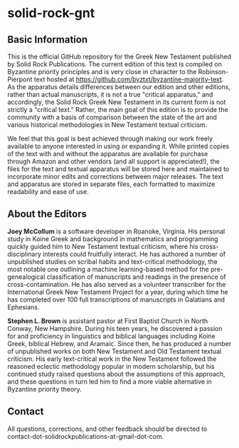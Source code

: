 # solid-rock-gnt
## Basic Information
This is the official GitHub repository for the Greek New Testament published by Solid Rock Publications. The current edition of this text is compiled on Byzantine priority principles and is very close in character to the Robinson-Pierpont text hosted at https://github.com/byztxt/byzantine-majority-text. As the apparatus details differences between our edition and other editions, rather than actual manuscripts, it is not a true "critical apparatus," and accordingly, the Solid Rock Greek New Testament in its current form is not strictly a "critical text." Rather, the main goal of this edition is to provide the community with a basis of comparison between the state of the art and various historical methodologies in New Testament textual criticism.

We feel that this goal is best achieved through making our work freely available to anyone interested in using or expanding it. While printed copies of the text with and without the apparatus are available for purchase through Amazon and other vendors (and all support is appreciated!), the files for the text and textual apparatus will be stored here and maintained to incorporate minor edits and corrections between major releases. The text and apparatus are stored in separate files, each formatted to maximize readability and ease of use.
## About the Editors
**Joey McCollum** is a software developer in Roanoke, Virginia. His personal study in Koine Greek and background in mathematics and programming quickly guided him to New Testament textual criticism, where his cross-disciplinary interests could fruitfully interact. He has authored a number of unpublished studies on scribal habits and text-critical methodology, the most notable one outlining a machine learning-based method for the pre-genealogical classification of manuscripts and readings in the presence of cross-contamination. He has also served as a volunteer transcriber for the International Greek New Testament Project for a year, during which time he has completed over 100 full transcriptions of manuscripts in Galatians and Ephesians.

**Stephen L. Brown** is assistant pastor at First Baptist Church in North Conway, New Hampshire. During his teen years, he discovered a passion for and proficiency in linguistics and biblical languages including Koine Greek, biblical Hebrew, and Aramaic. Since then, he has produced a number of unpublished works on both New Testament and Old Testament textual criticism. His early text-critical work in the New Testament followed the reasoned eclectic methodology popular in modern scholarship, but his continued study raised questions about the assumptions of this approach, and these questions in turn led him to find a more viable alternative in Byzantine priority theory.
## Contact
All questions, corrections, and other feedback should be directed to contact-dot-solidrockpublications-at-gmail-dot-com.
